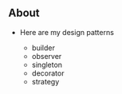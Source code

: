 ## About

* Here are my design patterns
    
    - builder
    - observer
    - singleton
    - decorator
    - strategy
 